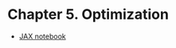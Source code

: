 # Chapter 5. Optimization

- [JAX notebook](https://github.com/probml/pyprobml/tree/master/pml1/ch5_opt/opt_jax.ipynb)
